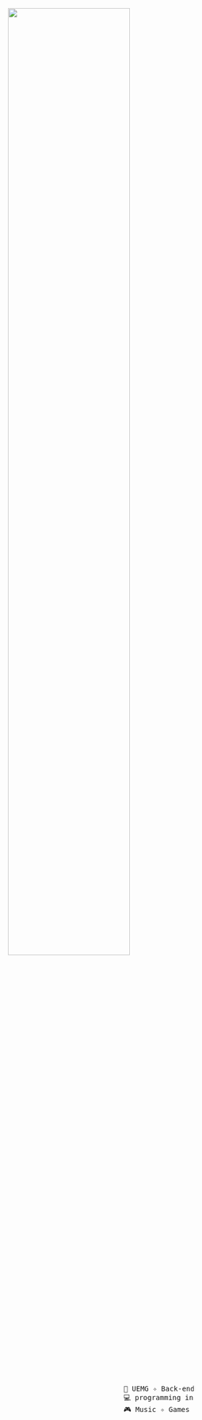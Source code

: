<div align="center">
  <img src="https://readme-typing-svg.demolab.com?font=Inconsolata&weight=500&size=50&duration=4000&pause=300&color=FFC0CB&center=true&vCenter=true&multiline=true&repeat=true&random=false&width=1300&height=140&lines=Hello%2C+World!;I'm+Yasmim+Mendes+%E2%9C%A9" width="70%" />
  <br><br>
  <div align="left">
    <pre>
                                                             ଘ(੭ˊᵕˋ)੭* ੈ✩‧₊˚
                                           📖 UEMG ✧ Back-end dev ✧ Computer Engineering
                                           💻 programming in C ✧ Learning C# and Python
                                           🎮 Music ✧ Games ✧ Anime ✧ Code ✧ RPG
    </pre>
  </div>
  <div style="display: flex; justify-content: center; align-items: center; height: 100vh;">
    <img src="https://raw.githubusercontent.com/innng/innng/master/assets/kyubey.gif" height="40">
  </div>
</div>
